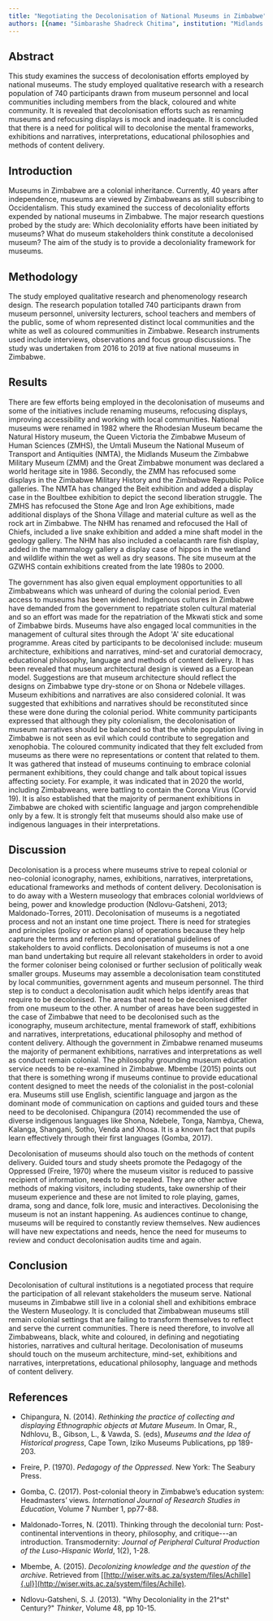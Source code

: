 ```yaml
---
title: "Negotiating the Decolonisation of National Museums in Zimbabwe"
authors: [{name: "Simbarashe Shadreck Chitima", institution: "Midlands State University-Gweru – Zimbabwe"}]
---
```


## Abstract

This study examines the success of decolonisation efforts employed by
national museums. The study employed qualitative research with a
research population of 740 participants drawn from museum personnel and
local communities including members from the black, coloured and white
community. It is revealed that decolonisation efforts such as renaming
museums and refocusing displays is mock and inadequate. It is concluded
that there is a need for political will to decolonise the mental
frameworks, exhibitions and narratives, interpretations, educational
philosophies and methods of content delivery.

## Introduction

Museums in Zimbabwe are a colonial inheritance. Currently, 40 years
after independence, museums are viewed by Zimbabweans as still
subscribing to Occidentalism. This study examined the success of
decoloniality efforts expended by national museums in Zimbabwe. The
major research questions probed by the study are: Which decoloniality
efforts have been initiated by museums? What do museum stakeholders
think constitute a decolonised museum? The aim of the study is to
provide a decoloniality framework for museums.

## Methodology

The study employed qualitative research and phenomenology research
design. The research population totalled 740 participants drawn from
museum personnel, university lecturers, school teachers and members of
the public, some of whom represented distinct local communities and the
white as well as coloured communities in Zimbabwe. Research instruments
used include interviews, observations and focus group discussions. The
study was undertaken from 2016 to 2019 at five national museums in
Zimbabwe.

## Results

There are few efforts being employed in the decolonisation of museums
and some of the initiatives include renaming museums, refocusing
displays, improving accessibility and working with local communities.
National museums were renamed in 1982 where the Rhodesian Museum became
the Natural History museum, the Queen Victoria the Zimbabwe Museum of
Human Sciences (ZMHS), the Umtali Museum the National Museum of
Transport and Antiquities (NMTA), the Midlands Museum the Zimbabwe
Military Museum (ZMM) and the Great Zimbabwe monument was declared a
world heritage site in 1986. Secondly, the ZMM has refocused some
displays in the Zimbabwe Military History and the Zimbabwe Republic
Police galleries. The NMTA has changed the Beit exhibition and added a
display case in the Boultbee exhibition to depict the second liberation
struggle. The ZMHS has refocused the Stone Age and Iron Age exhibitions,
made additional displays of the Shona Village and material culture as
well as the rock art in Zimbabwe. The NHM has renamed and refocused the
Hall of Chiefs, included a live snake exhibition and added a mine shaft
model in the geology gallery. The NHM has also included a coelacanth
rare fish display, added in the mammalogy gallery a display case of
hippos in the wetland and wildlife within the wet as well as dry
seasons. The site museum at the GZWHS contain exhibitions created from
the late 1980s to 2000.

The government has also given equal employment opportunities to all
Zimbabweans which was unheard of during the colonial period. Even access
to museums has been widened. Indigenous cultures in Zimbabwe have
demanded from the government to repatriate stolen cultural material and
so an effort was made for the repatriation of the Mkwati stick and some
of Zimbabwe birds. Museums have also engaged local communities in the
management of cultural sites through the Adopt 'A' site educational
programme. Areas cited by participants to be decolonised include: museum
architecture, exhibitions and narratives, mind-set and curatorial
democracy, educational philosophy, language and methods of content
delivery. It has been revealed that museum architectural design is
viewed as a European model. Suggestions are that museum architecture
should reflect the designs on Zimbabwe type dry-stone or on Shona or
Ndebele villages. Museum exhibitions and narratives are also considered
colonial. It was suggested that exhibitions and narratives should be
reconstituted since these were done during the colonial period. White
community participants expressed that although they pity colonialism,
the decolonisation of museum narratives should be balanced so that the
white population living in Zimbabwe is not seen as evil which could
contribute to segregation and xenophobia. The coloured community
indicated that they felt excluded from museums as there were no
representations or content that related to them. It was gathered that
instead of museums continuing to embrace colonial permanent exhibitions,
they could change and talk about topical issues affecting society. For
example, it was indicated that in 2020 the world, including Zimbabweans,
were battling to contain the Corona Virus (Corvid 19). It is also
established that the majority of permanent exhibitions in Zimbabwe are
choked with scientific language and jargon comprehendible only by a few.
It is strongly felt that museums should also make use of indigenous
languages in their interpretations.

## Discussion

Decolonisation is a process where museums strive to repeal colonial or
neo-colonial iconography, names, exhibitions, narratives,
interpretations, educational frameworks and methods of content delivery.
Decolonisation is to do away with a Western museology that embraces
colonial worldviews of being, power and knowledge production
(Ndlovu-Gatsheni, 2013; Maldonado-Torres, 2011). Decolonisation of
museums is a negotiated process and not an instant one time project.
There is need for strategies and principles (policy or action plans) of
operations because they help capture the terms and references and
operational guidelines of stakeholders to avoid conflicts.
Decolonisation of museums is not a one man band undertaking but require
all relevant stakeholders in order to avoid the former coloniser being
colonised or further seclusion of politically weak smaller groups.
Museums may assemble a decolonisation team constituted by local
communities, government agents and museum personnel. The third step is
to conduct a decolonisation audit which helps identify areas that
require to be decolonised. The areas that need to be decolonised differ
from one museum to the other. A number of areas have been suggested in
the case of Zimbabwe that need to be decolonised such as the
iconography, museum architecture, mental framework of staff, exhibitions
and narratives, interpretations, educational philosophy and method of
content delivery. Although the government in Zimbabwe renamed museums
the majority of permanent exhibitions, narratives and interpretations as
well as conduct remain colonial. The philosophy grounding museum
education service needs to be re-examined in Zimbabwe. Mbembe (2015)
points out that there is something wrong if museums continue to provide
educational content designed to meet the needs of the colonialist in the
post-colonial era. Museums still use English, scientific language and
jargon as the dominant mode of communication on captions and guided
tours and these need to be decolonised. Chipangura (2014) recommended
the use of diverse indigenous languages like Shona, Ndebele, Tonga,
Nambya, Chewa, Kalanga, Shangani, Sotho, Venda and Xhosa. It is a known
fact that pupils learn effectively through their first languages (Gomba,
2017).

Decolonisation of museums should also touch on the methods of content
delivery. Guided tours and study sheets promote the Pedagogy of the
Oppressed (Freire, 1970) where the museum visitor is reduced to passive
recipient of information, needs to be repealed. They are other active
methods of making visitors, including students, take ownership of their
museum experience and these are not limited to role playing, games,
drama, song and dance, folk lore, music and interactives. Decolonising
the museum is not an instant happening. As audiences continue to change,
museums will be required to constantly review themselves. New audiences
will have new expectations and needs, hence the need for museums to
review and conduct decolonisation audits time and again.

## Conclusion

Decolonisation of cultural institutions is a negotiated process that
require the participation of all relevant stakeholders the museum serve.
National museums in Zimbabwe still live in a colonial shell and
exhibitions embrace the Western Museology. It is concluded that
Zimbabwean museums still remain colonial settings that are failing to
transform themselves to reflect and serve the current communities. There
is need therefore, to involve all Zimbabweans, black, white and
coloured, in defining and negotiating histories, narratives and cultural
heritage. Decolonisation of museums should touch on the museum
architecture, mind-set, exhibitions and narratives, interpretations,
educational philosophy, language and methods of content delivery.

## References

- Chipangura, N. (2014). *Rethinking the practice of collecting and
  displaying Ethnographic objects at Mutare Museum*. In Omar, R.,
  Ndhlovu, B., Gibson, L., & Vawda, S. (eds), *Museums and the Idea of
  Historical progress*, Cape Town, Iziko Museums Publications, pp
  189-203.
- Freire, P. (1970). *Pedagogy of the Oppressed*. New York: The Seabury
  Press.

- Gomba, C. (2017). Post-colonial theory in Zimbabwe’s education system:
  Headmasters’ views. *International Journal of Research Studies in
  Education*, Volume 7 Number 1, pp77-88.

- Maldonado-Torres, N. (2011). Thinking through the decolonial turn:
  Post-continental interventions in theory, philosophy, and
  critique---an introduction. Transmodernity: *Journal of Peripheral
  Cultural Production of the Luso-Hispanic World*, 1(2), 1-28.

- Mbembe, A. (2015). *Decolonizing knowledge and the question of the
  archive*. Retrieved from
  [[http://wiser.wits.ac.za/system/files/Achille]{.ul}](http://wiser.wits.ac.za/system/files/Achille).

- Ndlovu-Gatsheni, S. J. (2013). "Why Decoloniality in the 21^st^
  Century?" *Thinker*, Volume 48, pp 10-15.